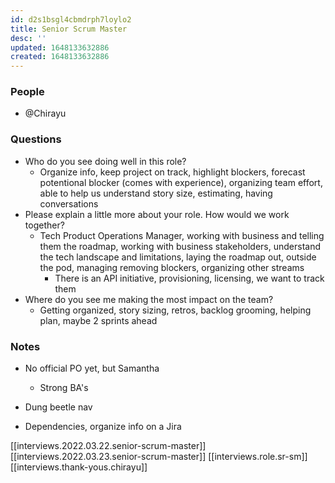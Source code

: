 ```yaml
---
id: d2s1bsgl4cbmdrph7loylo2
title: Senior Scrum Master
desc: ''
updated: 1648133632886
created: 1648133632886
---
```


### People 
- @Chirayu

### Questions
- Who do you see doing well in this role?
  - Organize info, keep project on track, highlight blockers, forecast potentional blocker (comes with experience), organizing team effort, able to help us understand story size, estimating, having conversations
- Please explain a little more about your role. How would we work together?
  - Tech Product Operations Manager, working with business and telling them the roadmap, working with business stakeholders, understand the tech landscape and limitations, laying the roadmap out, outside the pod, managing removing blockers, organizing other streams
    - There is an API initiative, provisioning, licensing, we want to track them
- Where do you see me making the most impact on the team?
  - Getting organized, story sizing, retros, backlog grooming, helping plan, maybe 2 sprints ahead



### Notes
- No official PO yet, but Samantha
  - Strong BA's
- Dung beetle nav

- Dependencies, organize info on a Jira 

[[interviews.2022.03.22.senior-scrum-master]]
[[interviews.2022.03.23.senior-scrum-master]]
[[interviews.role.sr-sm]]
[[interviews.thank-yous.chirayu]]